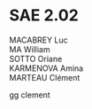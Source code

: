 # SAE 2.02  

MACABREY Luc  
MA William  
SOTTO Oriane  
KARMENOVA Amina  
MARTEAU Clément  



gg clement 
